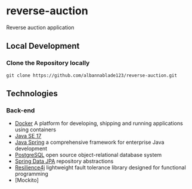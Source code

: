 # reverse-auction
Reverse auction application

## Local Development
### Clone the Repository locally
```
git clone https://github.com/albannablade123/reverse-auction.git

```
## Technologies
### Back-end
 - [Docker](https://www.docker.com/) A platform for developing, shipping and running applications using containers
 - [Java SE 17](https://www.oracle.com/java/technologies/javase/jdk17-archive-downloads.html)  
 - [Java Spring](https://spring.io/projects/spring-boot) a comprehensive framework for enterprise Java development
 - [PostgreSQL](https://www.postgresql.org/) open source object-relational database system
 - [Spring Data JPA](https://spring.io/projects/spring-data-jpa) repository abstractions
 - [Resilience4j](https://resilience4j.readme.io/docs/getting-started) lightweight fault tolerance library designed for functional programming
 - [Mockito]